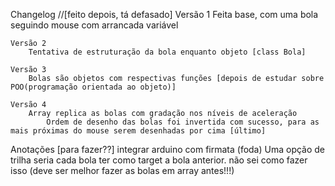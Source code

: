 Changelog //[feito depois, tá defasado]
    Versão 1
        Feita base, com uma bola seguindo mouse com arrancada variável

    Versão 2
        Tentativa de estruturação da bola enquanto objeto [class Bola]

    Versão 3
        Bolas são objetos com respectivas funções [depois de estudar sobre POO(programação orientada ao objeto)]

    Versão 4
        Array replica as bolas com gradação nos níveis de aceleração
            Ordem de desenho das bolas foi invertida com sucesso, para as mais próximas do mouse serem desenhadas por cima [último]


Anotações [para fazer??]
integrar arduino com firmata (foda)
Uma opção de trilha seria cada bola ter como target a bola anterior. não sei como fazer isso (deve ser melhor fazer as bolas em array antes!!!)